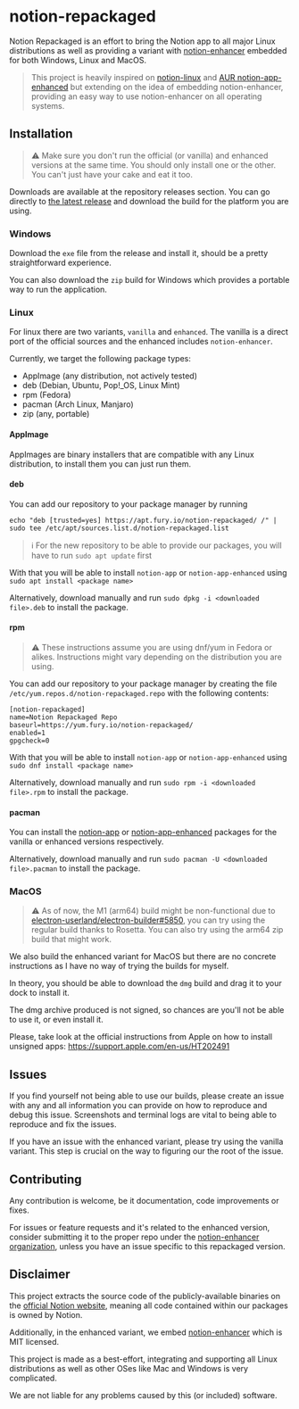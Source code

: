 # notion-repackaged

Notion Repackaged is an effort to bring the Notion app to all major Linux distributions as well as providing a variant with [notion-enhancer](https://github.com/notion-enhancer/notion-enhancer) embedded for both Windows, Linux and MacOS.

> This project is heavily inspired on [notion-linux](https://github.com/davidbailey00/notion-linux) and [AUR notion-app-enhanced](https://aur.archlinux.org/packages/notion-app-enhanced/) but extending on the idea of embedding notion-enhancer, providing an easy way to use notion-enhancer on all operating systems.

## Installation

> :warning: Make sure you don't run the official (or vanilla) and enhanced versions at the same time. You should only install one or the other. You can't just have your cake and eat it too.

Downloads are available at the repository releases section. 
You can go directly to [the latest release](https://github.com/notion-enhancer/notion-repackaged/releases/latest) and download the build for the platform you are using.

### Windows

Download the `exe` file from the release and install it, should be a pretty straightforward experience.

You can also download the `zip` build for Windows which provides a portable way to run the application.

### Linux

For linux there are two variants, `vanilla` and `enhanced`. The vanilla is a direct port of the official sources and the enhanced includes `notion-enhancer`.

Currently, we target the following package types:
- AppImage (any distribution, not actively tested)
- deb (Debian, Ubuntu, Pop!_OS, Linux Mint)
- rpm (Fedora)
- pacman (Arch Linux, Manjaro)
- zip (any, portable)

#### AppImage

AppImages are binary installers that are compatible with any Linux distribution, to install them you can just run them.

#### deb

You can add our repository to your package manager by running

```
echo "deb [trusted=yes] https://apt.fury.io/notion-repackaged/ /" | sudo tee /etc/apt/sources.list.d/notion-repackaged.list
```

> :information_source: For the new repository to be able to provide our packages, you will have to run `sudo apt update` first

With that you will be able to install `notion-app` or `notion-app-enhanced` using `sudo apt install <package name>`

Alternatively, download manually and run `sudo dpkg -i <downloaded file>.deb` to install the package.

#### rpm

> :warning: These instructions assume you are using dnf/yum in Fedora or alikes. Instructions might vary depending on the distribution you are using.

You can add our repository to your package manager by creating the file `/etc/yum.repos.d/notion-repackaged.repo` with the following contents:

```
[notion-repackaged]
name=Notion Repackaged Repo
baseurl=https://yum.fury.io/notion-repackaged/
enabled=1
gpgcheck=0
```

With that you will be able to install `notion-app` or `notion-app-enhanced` using `sudo dnf install <package name>`

Alternatively, download manually and run `sudo rpm -i <downloaded file>.rpm` to install the package.

#### pacman

You can install the [notion-app](https://aur.archlinux.org/packages/notion-app/) or [notion-app-enhanced](https://aur.archlinux.org/packages/notion-app-enhanced) packages for the vanilla or enhanced versions respectively.

Alternatively, download manually and run `sudo pacman -U <downloaded file>.pacman` to install the package.

### MacOS

> :warning: As of now, the M1 (arm64) build might be non-functional due to [electron-userland/electron-builder#5850](https://github.com/electron-userland/electron-builder/issues/5850), you can try using the regular build thanks to Rosetta. You can also try using the arm64 zip build that might work.

We also build the enhanced variant for MacOS but there are no concrete instructions as I have no way of trying the builds for myself.

In theory, you should be able to download the `dmg` build and drag it to your dock to install it.

The dmg archive produced is not signed, so chances are you'll not be able to use it, or even install it.

Please, take look at the official instructions from Apple on how to install unsigned apps: https://support.apple.com/en-us/HT202491

## Issues

If you find yourself not being able to use our builds, please create an issue with any and all information you can provide on how to reproduce and debug this issue. Screenshots and terminal logs are vital to being able to reproduce and fix the issues.

If you have an issue with the enhanced variant, please try using the vanilla variant. This step is crucial on the way to figuring our the root of the issue.

## Contributing

Any contribution is welcome, be it documentation, code improvements or fixes.

For issues or feature requests and it's related to the enhanced version, consider submitting it to the proper repo under the [notion-enhancer organization](https://github.com/notion-enhancer), unless you have an issue specific to this repackaged version.

## Disclaimer

This project extracts the source code of the publicly-available binaries on the [official Notion website](https://www.notion.so/desktop), meaning all code contained within our packages is owned by Notion.

Additionally, in the enhanced variant, we embed [notion-enhancer](https://github.com/notion-enhancer/notion-enhancer) which is MIT licensed.

This project is made as a best-effort, integrating and supporting all Linux distributions as well as other OSes like Mac and Windows is very complicated.

We are not liable for any problems caused by this (or included) software.
